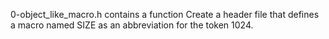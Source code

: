 0-object_like_macro.h contains a function Create a header file that defines a macro named SIZE as an abbreviation for the token 1024.

